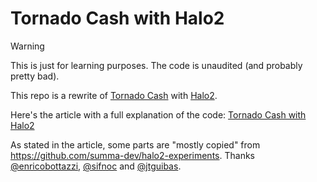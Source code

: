 # Tornado Cash with Halo2

> [!WARNING]
> This is just for learning purposes. The code is unaudited (and probably pretty bad).

This repo is a rewrite of [Tornado Cash](https://github.com/tornadocash/tornado-core) with [Halo2](https://github.com/zcash/halo2).

Here's the article with a full explanation of the code: [Tornado Cash with Halo2](https://dev.to/teddav/tornado-cash-with-halo2-62b)

As stated in the article, some parts are "mostly copied" from https://github.com/summa-dev/halo2-experiments. Thanks [@enricobottazzi](https://github.com/enricobottazzi), [@sifnoc](https://github.com/sifnoc) and [@jtguibas](https://github.com/jtguibas).
